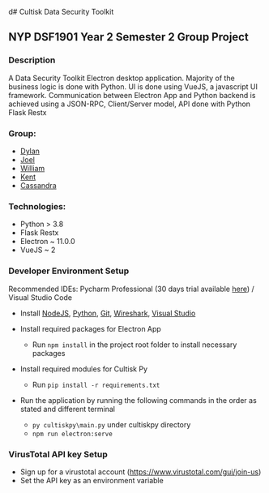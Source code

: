 d# Cultisk Data Security Toolkit

## NYP DSF1901 Year 2 Semester 2 Group Project

### Description

A Data Security Toolkit Electron desktop application.
Majority of the business logic is done with Python.
UI is done using VueJS, a javascript UI framework.
Communication between Electron App and Python backend is achieved using a JSON-RPC, Client/Server model, API done with Python Flask Restx

### Group:

* [Dylan](https://github.com/Dylan-Liew)
* [Joel](https://github.com/j041)
* [William](https://github.com/willy00)
* [Kent](https://github.com/kentlow2002)
* [Cassandra](https://github.com/Cassandra-Fu)

### Technologies:
* Python > 3.8
* Flask Restx 
* Electron ~ 11.0.0
* VueJS ~ 2

### Developer Environment Setup
Recommended IDEs: 
Pycharm Professional (30 days trial available [here](https://www.jetbrains.com/pycharm/download/#section=windows)) 
/ Visual Studio Code

* Install [NodeJS](https://nodejs.org/en/download/), 
  [Python](https://www.python.org/downloads/), 
  [Git](https://git-scm.com/downloads),
  [Wireshark](https://www.wireshark.org/download.html),
  [Visual Studio](https://visualstudio.microsoft.com/downloads/)
    
* Install required packages for Electron App
  * Run `npm install` in the project root folder to install necessary packages
  
* Install required modules for Cultisk Py
  * Run `pip install -r requirements.txt`
  
* Run the application by running the following commands in the order as stated and different terminal
  * `py cultiskpy\main.py` under cultiskpy directory
  * `npm run electron:serve`
 
 ### VirusTotal API key Setup
 * Sign up for a virustotal account (https://www.virustotal.com/gui/join-us)
 * Set the API key as an environment variable
